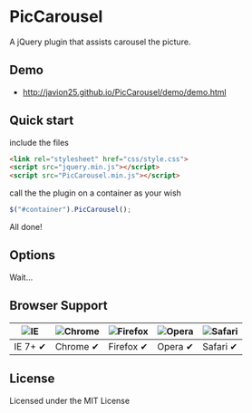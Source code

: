 # PicCarousel
A jQuery plugin that assists carousel the picture.

## Demo


* http://javion25.github.io/PicCarousel/demo/demo.html

## Quick start

include the files
```html
<link rel="stylesheet" href="css/style.css">
<script src="jquery.min.js"></script>
<script src="PicCarousel.min.js"></script>
```
call the the plugin on a container as your wish
```js
$("#container").PicCarousel();
```
All done!

## Options

Wait...


## Browser Support

![IE](https://raw.github.com/alrra/browser-logos/master/internet-explorer/internet-explorer_48x48.png) | ![Chrome](https://raw.github.com/alrra/browser-logos/master/chrome/chrome_48x48.png) | ![Firefox](https://raw.github.com/alrra/browser-logos/master/firefox/firefox_48x48.png) | ![Opera](https://raw.github.com/alrra/browser-logos/master/opera/opera_48x48.png) | ![Safari](https://raw.github.com/alrra/browser-logos/master/safari/safari_48x48.png)
--- | --- | --- | --- | --- |
IE 7+ ✔ | Chrome ✔ | Firefox ✔ | Opera ✔ | Safari ✔ |


## License

Licensed under the MIT License